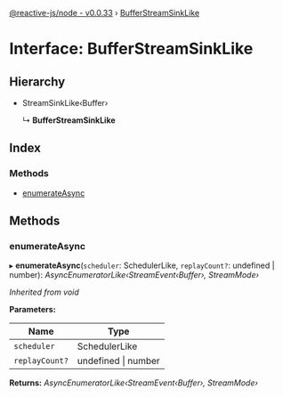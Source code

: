 [@reactive-js/node - v0.0.33](../README.md) › [BufferStreamSinkLike](bufferstreamsinklike.md)

# Interface: BufferStreamSinkLike

## Hierarchy

* StreamSinkLike‹Buffer›

  ↳ **BufferStreamSinkLike**

## Index

### Methods

* [enumerateAsync](bufferstreamsinklike.md#enumerateasync)

## Methods

###  enumerateAsync

▸ **enumerateAsync**(`scheduler`: SchedulerLike, `replayCount?`: undefined | number): *AsyncEnumeratorLike‹StreamEvent‹Buffer›, StreamMode›*

*Inherited from void*

**Parameters:**

Name | Type |
------ | ------ |
`scheduler` | SchedulerLike |
`replayCount?` | undefined &#124; number |

**Returns:** *AsyncEnumeratorLike‹StreamEvent‹Buffer›, StreamMode›*
